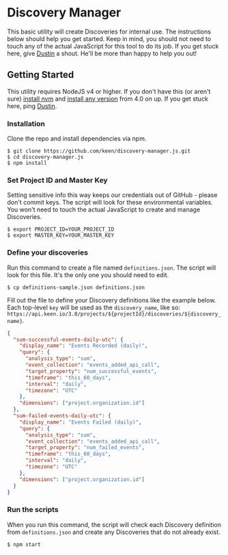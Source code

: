# Discovery Manager

This basic utility will create Discoveries for internal use. The instructions below should help you get started. Keep in mind, you should not need to touch any of the actual JavaScript for this tool to do its job. If you get stuck here, give [Dustin](mailto:dustin@keen.io) a shout. He'll be more than happy to help you out!

## Getting Started

This utility requires NodeJS v4 or higher. If you don't have this (or aren't sure) [install nvm](https://github.com/creationix/nvm#install-script) and [install any version](https://github.com/creationix/nvm#usage) from 4.0 on up. If you get stuck here, ping [Dustin](mailto:dustin@keen.io).

### Installation

Clone the repo and install dependencies via npm.

```ssh
$ git clone https://github.com/keen/discovery-manager.js.git
$ cd discovery-manager.js
$ npm install
```

### Set Project ID and Master Key

Setting sensitive info this way keeps our credentials out of GitHub - please don't commit keys. The script will look for these environmental variables. You won't need to touch the actual JavaScript to create and manage Discoveries.

```ssh
$ export PROJECT_ID=YOUR_PROJECT_ID
$ export MASTER_KEY=YOUR_MASTER_KEY
```

### Define your discoveries

Run this command to create a file named `definitions.json`. The script will look for this file. It's the only one you should need to edit.

```ssh
$ cp definitions-sample.json definitions.json
```

Fill out the file to define your Discovery definitions like the example below. Each top-level `key` will be used as the `discovery_name`, like so: `https://api.keen.io/3.0/projects/${projectId}/discoveries/${discovery_name}`.

```json
{
  "sum-successful-events-daily-utc": {
    "display_name": "Events Recorded (daily)",
    "query": {
      "analysis_type": "sum",
      "event_collection": "events_added_api_call",
      "target_property": "num_successful_events",
      "timeframe": "this_60_days",
      "interval": "daily",
      "timezone": "UTC"
    },
    "dimensions": ["project.organization.id"]
  },
  "sum-failed-events-daily-utc": {
    "display_name": "Events Failed (daily)",
    "query": {
      "analysis_type": "sum",
      "event_collection": "events_added_api_call",
      "target_property": "num_failed_events",
      "timeframe": "this_60_days",
      "interval": "daily",
      "timezone": "UTC"
    },
    "dimensions": ["project.organization.id"]
  }
}
```

### Run the scripts

When you run this command, the script will check each Discovery definition from `definitions.json` and create any Discoveries that do not already exist.

```ssh
$ npm start
```
